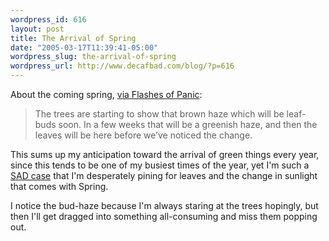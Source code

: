 ```yaml
--- 
wordpress_id: 616
layout: post
title: The Arrival of Spring
date: "2005-03-17T11:39:41-05:00"
wordpress_slug: the-arrival-of-spring
wordpress_url: http://www.decafbad.com/blog/?p=616
---
```

About the coming spring, [via Flashes of Panic][flashes]:

  > The trees are starting to show that brown haze which will be leaf-buds soon. In a few weeks that will be a greenish haze, and then the leaves will be here before we&#8217;ve noticed the change.
  
  This sums up my anticipation toward the arrival of green things every year, since this tends to be one of my busiest times of the year, yet I'm such a [SAD case][sad] that I'm desperately pining for leaves and the change in sunlight that comes with Spring.  
  
  I notice the bud-haze because I'm always staring at the trees hopingly, but then I'll get dragged into something all-consuming and miss them popping out.
  
[sad]:http://en.wikipedia.org/wiki/Seasonal_affective_disorder
[flashes]:http://www.flashesofpanic.com/panic/000796.php

